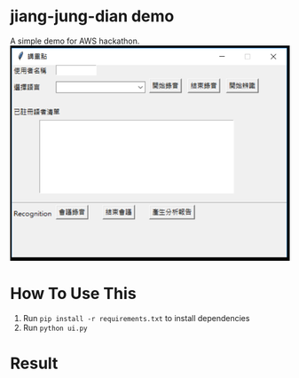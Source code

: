 # jiang-jung-dian demo
A simple demo for AWS hackathon.
![](./ui.png)

# How To Use This
1. Run `pip install -r requirements.txt` to install dependencies
2. Run `python ui.py`

# Result
